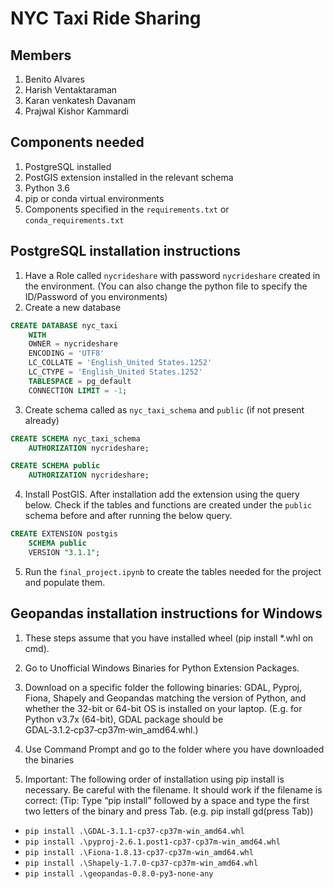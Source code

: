 # NYC Taxi Ride Sharing

## Members
1. Benito Alvares
2. Harish Ventaktaraman
3. Karan venkatesh Davanam
4. Prajwal Kishor Kammardi

## Components needed

1. PostgreSQL installed
2. PostGIS extension installed in the relevant schema
3. Python 3.6
4. pip or conda virtual environments
5. Components specified in the `requirements.txt` or `conda_requirements.txt`


## PostgreSQL installation instructions

1. Have a Role called `nycrideshare` with password `nycrideshare` created in the environment. (You can also change the python file to specify the ID/Password of you environments)
2. Create a new database

```SQL
CREATE DATABASE nyc_taxi
    WITH
    OWNER = nycrideshare
    ENCODING = 'UTF8'
    LC_COLLATE = 'English_United States.1252'
    LC_CTYPE = 'English_United States.1252'
    TABLESPACE = pg_default
    CONNECTION LIMIT = -1;
```

3. Create schema called as `nyc_taxi_schema` and `public` (if not present already)

```SQL
CREATE SCHEMA nyc_taxi_schema
    AUTHORIZATION nycrideshare;

CREATE SCHEMA public
    AUTHORIZATION nycrideshare;
```

4. Install PostGIS. After installation add the extension using the query below. Check if the tables and functions are created under the `public` schema before and after running the below query.

```SQL
CREATE EXTENSION postgis
    SCHEMA public
    VERSION "3.1.1";
```
5. Run the `final_project.ipynb` to create the tables needed for the project and populate them.

## Geopandas installation instructions for Windows
1. These steps assume that you have installed wheel (pip install *.whl on cmd).

2. Go to Unofficial Windows Binaries for Python Extension Packages.

3. Download on a specific folder the following binaries: GDAL, Pyproj, Fiona, Shapely and Geopandas matching the version of Python, and whether the 32-bit or 64-bit OS is installed on your laptop. (E.g. for Python v3.7x (64-bit), GDAL package should be GDAL‑3.1.2‑cp37‑cp37m‑win_amd64.whl.)

4. Use Command Prompt and go to the folder where you have downloaded the binaries

5. Important: The following order of installation using pip install is necessary. Be careful with the filename. It should work if the filename is correct: (Tip: Type “pip install” followed by a space and type the first two letters of the binary and press Tab. (e.g. pip install gd(press Tab))
  * `pip install .\GDAL-3.1.1-cp37-cp37m-win_amd64.whl`
  * `pip install .\pyproj-2.6.1.post1-cp37-cp37m-win_amd64.whl`
  * `pip install .\Fiona-1.8.13-cp37-cp37m-win_amd64.whl`
  * `pip install .\Shapely-1.7.0-cp37-cp37m-win_amd64.whl`
  * `pip install .\geopandas-0.8.0-py3-none-any`
